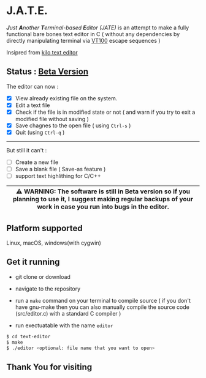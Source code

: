 # J.A.T.E.
_**J**ust **A**nother **T**erminal-based **E**ditor (JATE)_ is an attempt to make a fully functional bare bones text editor in C ( without any dependencies by directly
 manipulating terminal via [VT100](https://vt100.net) escape sequences ) 

Insipred from [kilo text editor](https://github.com/antirez/kilo)

## Status : [Beta Version](https://github.com/Arsenic-ATG/Text-Editor/releases)

The editor can now :
- [x] View already existing file on the system. 
- [x] Edit a text file
- [x] Check if the file is in modified state or not ( and warn if you try to exit a modified file without saving )
- [x] Save chagnes to the open file ( using `Ctrl-s` )
- [x] Quit (using `Ctrl-q` )

---

But still it can't :
- [ ] Create a new file
- [ ] Save a blank file ( Save-as feature )
- [ ] support text highlithing for C/C++

| **⚠️ WARNING:** The software is still in Beta version so if you planning to use it, I suggest making regular backups of your work in case you run into bugs in the editor.|
| --- |

## Platform supported 
Linux, macOS, windows(with cygwin)

## Get it running 

- git clone or download 

- navigate to the repository  

- run a `make` command on your terminal to compile source ( if you don't have gnu-make then you can also manually compile the source code (src/editor.c) with a standard C compiler )

- run exectuatable with the name `editor` 


```bash
$ cd text-editor
$ make
$ ./editor <optional: file name that you want to open>
```

## Thank You for visiting 
